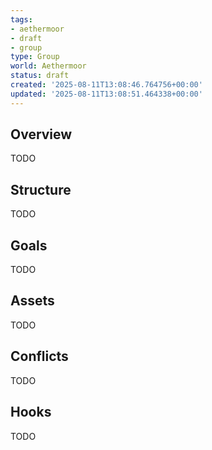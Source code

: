 ```yaml
---
tags:
- aethermoor
- draft
- group
type: Group
world: Aethermoor
status: draft
created: '2025-08-11T13:08:46.764756+00:00'
updated: '2025-08-11T13:08:51.464338+00:00'
---
```



## Overview

TODO
## Structure

TODO
## Goals

TODO
## Assets

TODO
## Conflicts

TODO
## Hooks

TODO
